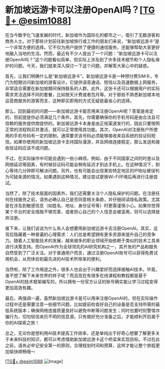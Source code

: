# 新加坡远游卡可以注册OpenAI吗？[[TG💪+ @esim1088](https://t.me/s/esim1088)]

在当今数字化飞速发展的时代，新加坡作为国际化的都市之一，吸引了无数游客和商务人士。对于那些计划前往新加坡旅行或工作的朋友们来说，“新加坡远游卡”是一个非常方便的选择。它不仅为用户提供了便捷的通信服务，还能够帮助大家更好地融入当地的生活。然而，最近有不少人提出了一个问题：“新加坡远游卡可以注册OpenAI吗？”这个问题看似简单，但实际上涉及到了许多技术细节和个人隐私保护的问题。今天，我们就来深入探讨一下这个问题，并解答大家心中的疑惑。

首先，让我们明确什么是“新加坡远游卡”。新加坡远游卡是一种预付费SIM卡，专门为短期访问新加坡的游客设计。它提供语音通话、短信以及高速数据上网服务，非常适合需要在新加坡期间保持联系的人群。此外，这张卡还可以根据用户的实际需求灵活选择不同的套餐，比如按天计费或者包月等。对于那些不熟悉新加坡本地运营商服务的游客而言，这种即买即用的方式无疑是最省心的选择。

那么，回到最初的问题——新加坡远游卡能否用来注册OpenAI呢？答案是肯定的，但前提是你必须满足几个条件。首先，你需要确保你的手机号码是由合法且可信赖的服务提供商提供的。新加坡远游卡本身是由正规渠道发行的，因此只要按照正常的流程购买并激活，就可以正常使用其功能。其次，OpenAI对注册账户所使用的手机号码有一定的限制，通常要求该号码必须能够接收来自系统的验证码短信。如果你使用的新加坡远游卡支持国际漫游，并且网络连接稳定，那么发送和接收验证码应该不成问题。

不过，在实际操作中可能会遇到一些小麻烦。例如，由于不同国家之间的时差以及网络延迟等因素，有时候验证码可能会稍有延迟才到达手机上。在这种情况下，耐心等待几分钟即可解决问题。另外，也有可能会出现某些特定地区的IP地址被误判为可疑来源的情况。如果遇到这种情况，建议尝试更换Wi-Fi环境后再进行注册尝试。

当然了，除了技术层面的因素外，我们还需要关注个人隐私保护的问题。在注册任何在线服务之前，请务必确认自己是否同意相关条款，并仔细阅读隐私政策。尤其是在涉及到敏感信息（如姓名、地址、身份证号等）时更需谨慎小心。如果你觉得某个平台的安全措施不够完善，或者担心自己的个人信息会被滥用，则可以选择放弃注册。

接下来，让我们谈谈为什么有人会想要用新加坡远游卡去注册OpenAI。其实，这背后隐藏着一种普遍的心理需求：人们总是希望拥有更多资源来提升自己的竞争力。随着人工智能技术的发展，越来越多的职业领域开始依赖于类似的技术工具来进行决策支持。而OpenAI作为全球领先的AI研究机构之一，其开发的产品和服务自然受到了广泛关注。对于普通用户而言，通过注册OpenAI账号可以获得免费试用机会，从而体验到最先进的AI技术所带来的便利。

当然啦，除了工作用途之外，很多人也会出于兴趣爱好而选择接触AI技术。毕竟，谁不想了解下未来世界的样子呢？而且现在有很多在线课程和教程都是基于OpenAI的技术框架编写的，所以拥有一份官方认证的账号确实能让学习过程变得更加高效有趣。

最后，再强调一遍，虽然新加坡远游卡是可以用来注册OpenAI的，但在实际操作过程中还是需要注意一些细节问题。比如提前检查好自己的设备是否支持所需的最低系统版本；确保网络连接质量良好以避免中断等问题发生；同时也要时刻警惕诈骗行为，切勿轻信来历不明的信息源。只有做好充分准备之后，才能顺利开启属于你的AI探索之旅！

总之，无论你是想利用AI技术提高工作效率，还是单纯出于好奇心想要了解更多关于未来科技的知识，都可以考虑借助新加坡远游卡这个桥梁来实现目标。不过在此之前，请务必牢记安全第一的原则，合理规划时间和预算，这样才能让整个旅程更加愉快顺畅哦～

[[TG💪+ @esim1088](https://t.me/s/esim1088) ![Image](https://i.postimg.cc/4NQfJmqS/Snipaste-2025-05-13-00-14-12.png)]